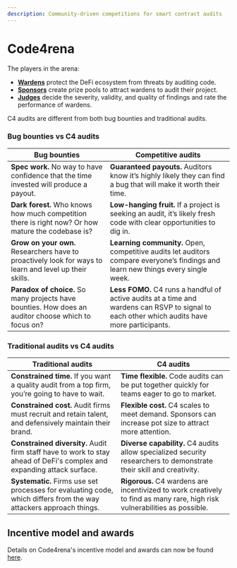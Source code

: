```yaml
---
description: Community-driven competitions for smart contract audits
---
```


# Code4rena

The players in the arena:

* [**Wardens**](roles/wardens/) protect the DeFi ecosystem from threats by auditing code.
* [**Sponsors**](roles/sponsors/) create prize pools to attract wardens to audit their project.
* [**Judges**](roles/judges/) decide the severity, validity, and quality of findings and rate the performance of wardens.

C4 audits are different from both bug bounties and traditional audits.

### Bug bounties vs C4 audits

| Bug bounties                                                                                            | Competitive audits                                                                                                                                    |
| ------------------------------------------------------------------------------------------------------- | ------------------------------------------------------------------------------------------------------------------------------------------------- |
| **Spec work.** No way to have confidence that the time invested will produce a payout.                  | **Guaranteed payouts.** Auditors know it’s highly likely they can find a bug that will make it worth their time.                                  |
| **Dark forest.** Who knows how much competition there is right now? Or how mature the codebase is?      | **Low-hanging fruit.** If a project is seeking an audit, it’s likely fresh code with clear opportunities to dig in.                               |
| **Grow on your own.** Researchers have to proactively look for ways to learn and level up their skills. | **Learning community.** Open, competitive audits let auditors compare everyone’s findings and learn new things every single week.                            |
| **Paradox of choice.** So many projects have bounties. How does an auditor choose which to focus on?    | **Less FOMO.** C4 runs a handful of active audits at a time and wardens can RSVP to signal to each other which audits have more participants. |

### Traditional audits vs C4 audits

| Traditional audits                                                                                                     | C4 audits                                                                                                         |
| ---------------------------------------------------------------------------------------------------------------------- | ------------------------------------------------------------------------------------------------------------------------- |
| **Constrained time.** If you want a quality audit from a top firm, you’re going to have to wait.                       | **Time flexible.** Code audits can be put together quickly for teams eager to go to market.                             |
| **Constrained cost.** Audit firms must recruit and retain talent, and defensively maintain their brand.                | **Flexible cost.** C4 scales to meet demand. Sponsors can increase pot size to attract more attention.                    |
| **Constrained diversity.** Audit firm staff have to work to stay ahead of DeFi's complex and expanding attack surface. | **Diverse capability.** C4 audits allow specialized security researchers to demonstrate their skill and creativity.     |
| **Systematic.** Firms use set processes for evaluating code, which differs from the way attackers approach things.     | **Rigorous.** C4 wardens are incentivized to work creatively to find as many rare, high risk vulnerabilities as possible. |

## Incentive model and awards

Details on Code4rena's incentive model and awards can now be found [here](awarding/incentive-model-and-awards/README.md).
